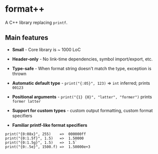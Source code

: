 # format++

A C++ library replacing `printf`.

## Main features

* **Small** - Core library is ~ 1000 LoC

* **Header-only** - No link-time dependencies, symbol import/export, etc.

* **Type-safe** - When format string doesn't match the type, exception is thrown

* **Automatic default type** - `print("{:05}", 123)` => `int` inferred; prints `00123`

* **Positional arguments** - `print("{1} {0}", "latter", "former")` prints `former latter`

* **Support for custom types** - custom output formatting, custom format specifiers

* **Familiar printf-like format specifiers**
```
print("{0:08x}", 255)    =>  000000ff
print("{0:1.5f}", 1.5)   =>  1.50000
print("{0:1.5g}", 1.5)   =>  1.5`
print("{0:.5e}", 1500.f) =>  1.50000e+3
```

